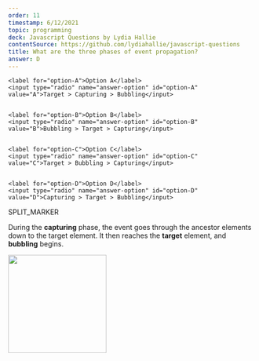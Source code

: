 ```yaml
---
order: 11
timestamp: 6/12/2021
topic: programming
deck: Javascript Questions by Lydia Hallie
contentSource: https://github.com/lydiahallie/javascript-questions
title: What are the three phases of event propagation?
answer: D
---
```


  


    <label for="option-A">Option A</label>
    <input type="radio" name="answer-option" id="option-A" value="A">Target > Capturing > Bubbling</input>
    

    <label for="option-B">Option B</label>
    <input type="radio" name="answer-option" id="option-B" value="B">Bubbling > Target > Capturing</input>
    

    <label for="option-C">Option C</label>
    <input type="radio" name="answer-option" id="option-C" value="C">Target > Bubbling > Capturing</input>
    

    <label for="option-D">Option D</label>
    <input type="radio" name="answer-option" id="option-D" value="D">Capturing > Target > Bubbling</input>
    




SPLIT_MARKER

During the **capturing** phase, the event goes through the ancestor elements down to the target element. It then reaches the **target** element, and **bubbling** begins.

<img src="https://i.imgur.com/N18oRgd.png" width="200">



